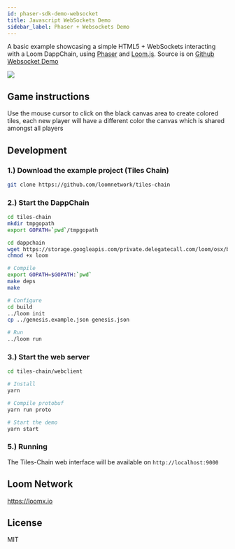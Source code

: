```yaml
---
id: phaser-sdk-demo-websocket
title: Javascript WebSockets Demo
sidebar_label: Phaser + Websockets Demo
---
```

A basic example showcasing a simple HTML5 + WebSockets interacting with a Loom DappChain, using [Phaser](http://phaser.io) and [Loom.js](https://github.com/loomnetwork/loom-js). Source is on [Github Websocket Demo](https://github.com/loomnetwork/tiles-chain)

![](https://camo.githubusercontent.com/9d49b0ce78d692e69d1dd571bc8d1aafe5b806a8/68747470733a2f2f647a776f6e73656d72697368372e636c6f756466726f6e742e6e65742f6974656d732f315232363044327030713370304d33693232304a2f53637265656e2532305265636f7264696e67253230323031382d30352d3232253230617425323031302e3233253230414d2e6769663f763d3961353539316139)

## Game instructions

Use the mouse cursor to click on the black canvas area to create colored tiles, each new player will have a different color the canvas which is shared amongst all players

## Development

### 1.) Download the example project (Tiles Chain)

```bash
git clone https://github.com/loomnetwork/tiles-chain
```

### 2.) Start the DappChain

```bash
cd tiles-chain
mkdir tmpgopath
export GOPATH=`pwd`/tmpgopath

cd dappchain
wget https://storage.googleapis.com/private.delegatecall.com/loom/osx/build-133/loom
chmod +x loom

# Compile
export GOPATH=$GOPATH:`pwd`
make deps
make

# Configure
cd build
../loom init
cp ../genesis.example.json genesis.json

# Run
../loom run
```

### 3.) Start the web server

```bash
cd tiles-chain/webclient

# Install
yarn

# Compile protobuf
yarn run proto

# Start the demo
yarn start

```

### 5.) Running

The Tiles-Chain web interface will be available on `http://localhost:9000`

## Loom Network

<https://loomx.io>

## License

MIT
